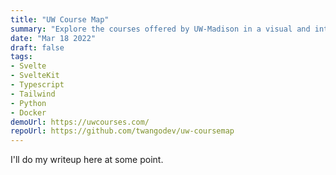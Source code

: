 ```yaml
---
title: "UW Course Map"
summary: "Explore the courses offered by UW-Madison in a visual and interactive way."
date: "Mar 18 2022"
draft: false
tags:
- Svelte
- SvelteKit
- Typescript
- Tailwind
- Python
- Docker
demoUrl: https://uwcourses.com/
repoUrl: https://github.com/twangodev/uw-coursemap
---
```


I'll do my writeup here at some point.
